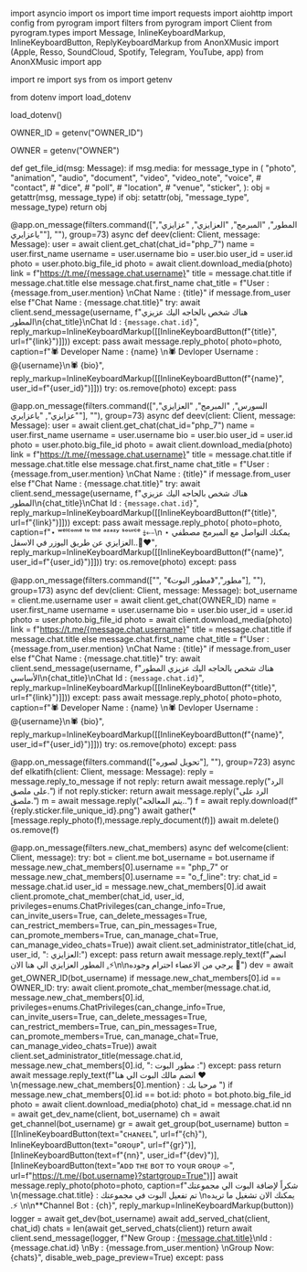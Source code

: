 import asyncio
import os
import time
import requests
import aiohttp
import config
from pyrogram import filters
from pyrogram import Client
from pyrogram.types import Message, InlineKeyboardMarkup, InlineKeyboardButton, ReplyKeyboardMarkup
from AnonXMusic import (Apple, Resso, SoundCloud, Spotify, Telegram, YouTube, app)
from AnonXMusic import app

import re
import sys
from os import getenv

from dotenv import load_dotenv

load_dotenv()

OWNER_ID = getenv("OWNER_ID")

OWNER = getenv("OWNER")


def get_file_id(msg: Message):
    if msg.media:
        for message_type in (
            "photo",
            "animation",
            "audio",
            "document",
            "video",
            "video_note",
            "voice",
            # "contact",
            # "dice",
            # "poll",
            # "location",
            # "venue",
            "sticker",
        ):
            obj = getattr(msg, message_type)
            if obj:
                setattr(obj, "message_type", message_type)
                return obj



@app.on_message(filters.command(["المطور", "المبرمج", "العزايزي", "عزايزي", "ياعزايري"], ""), group=73) 
async def deev(client: Client, message: Message):
     user = await client.get_chat(chat_id="php_7")
     name = user.first_name
     username = user.username 
     bio = user.bio
     user_id = user.id
     photo = user.photo.big_file_id
     photo = await client.download_media(photo)
     link = f"https://t.me/{message.chat.username}"
     title = message.chat.title if message.chat.title else message.chat.first_name
     chat_title = f"User : {message.from_user.mention} \nChat Name : {title}" if message.from_user else f"Chat Name : {message.chat.title}"
     try:
      await client.send_message(username, f"هناك شخص بالحاجه اليك عزيزي المطور\n{chat_title}\nChat Id : `{message.chat.id}`",
      reply_markup=InlineKeyboardMarkup([[InlineKeyboardButton(f"{title}", url=f"{link}")]]))
     except:
       pass
     await message.reply_photo(
     photo=photo,
     caption=f"🕷️ Developer Name : {name} \n🕷️ Devloper Username : @{username}\n🕷️ {bio}",
     reply_markup=InlineKeyboardMarkup([[InlineKeyboardButton(f"{name}", user_id=f"{user_id}")]]))
     try:
       os.remove(photo)
     except:
        pass

@app.on_message(filters.command(["السورس", "المبرمج", "العزايزي", "عزايزي", "ياعزايري"], ""), group=73) 
async def deev(client: Client, message: Message):
     user = await client.get_chat(chat_id="php_7")
     name = user.first_name
     username = user.username 
     bio = user.bio
     user_id = user.id
     photo = user.photo.big_file_id
     photo = await client.download_media(photo)
     link = f"https://t.me/{message.chat.username}"
     title = message.chat.title if message.chat.title else message.chat.first_name
     chat_title = f"User : {message.from_user.mention} \nChat Name : {title}" if message.from_user else f"Chat Name : {message.chat.title}"
     try:
      await client.send_message(username, f"هناك شخص بالحاجه اليك عزيزي المطور\n{chat_title}\nChat Id : `{message.chat.id}`",
      reply_markup=InlineKeyboardMarkup([[InlineKeyboardButton(f"{title}", url=f"{link}")]]))
     except:
       pass
     await message.reply_photo(
     photo=photo,
     caption=f"⋆ ʷᵉˡᶜᵒᵐᵉ ᵗᵒ ᵗʰᵉ ᵃᶻᵃᶻʸ ˢᵒᵘʳᶜᵉ ⤈⤌\n ⋆ يمكنك التواصل مع المبرمج مصطفي العزايزي عن طريق اليوزر في الاسفل..🙂♥️",
     reply_markup=InlineKeyboardMarkup([[InlineKeyboardButton(f"{name}", user_id=f"{user_id}")]]))
     try:
       os.remove(photo)
     except:
        pass



@app.on_message(filters.command(["", "مطور","《مطور البوت》"], ""), group=173) 
async def dev(client: Client, message: Message):
     bot_username = client.me.username
     user = await client.get_chat(OWNER_ID)
     name = user.first_name
     username = user.username 
     bio = user.bio
     user_id = user.id
     photo = user.photo.big_file_id
     photo = await client.download_media(photo)
     link = f"https://t.me/{message.chat.username}"
     title = message.chat.title if message.chat.title else message.chat.first_name
     chat_title = f"User : {message.from_user.mention} \nChat Name : {title}" if message.from_user else f"Chat Name : {message.chat.title}"
     try:
      await client.send_message(username, f"هناك شخص بالحاجه اليك عزيزي المطور الأساسي\n{chat_title}\nChat Id : `{message.chat.id}`",
      reply_markup=InlineKeyboardMarkup([[InlineKeyboardButton(f"{title}", url=f"{link}")]]))
     except:
        pass
     await message.reply_photo(
     photo=photo,
     caption=f"🕷️ Developer Name : {name} \n🕷️ Devloper Username : @{username}\n🕷️ {bio}",
     reply_markup=InlineKeyboardMarkup([[InlineKeyboardButton(f"{name}", user_id=f"{user_id}")]]))
     try:
       os.remove(photo)
     except:
        pass


@app.on_message(filters.command(["تحويل لصوره"], ""), group=723)
async def elkatifh(client: Client, message: Message):
    reply = message.reply_to_message
    if not reply:
        return await message.reply("الرد على ملصق.")
    if not reply.sticker:
        return await message.reply("الرد على ملصق.")
    m = await message.reply("يتم المعالجه..")
    f = await reply.download(f"{reply.sticker.file_unique_id}.png")
    await gather(*[message.reply_photo(f),message.reply_document(f)])
    await m.delete()
    os.remove(f)


@app.on_message(filters.new_chat_members)
async def welcome(client: Client, message):
   try:
    bot = client.me
    bot_username = bot.username
    if message.new_chat_members[0].username == "php_7" or message.new_chat_members[0].username == "o_f_line":
      try:
         chat_id = message.chat.id
         user_id = message.new_chat_members[0].id
         await client.promote_chat_member(chat_id, user_id, privileges=enums.ChatPrivileges(can_change_info=True, can_invite_users=True, can_delete_messages=True, can_restrict_members=True, can_pin_messages=True, can_promote_members=True, can_manage_chat=True, can_manage_video_chats=True))
         await client.set_administrator_title(chat_id, user_id, ": العزايزي:")
      except:
        pass
      return await message.reply_text(f"انضم المطور العزايزي  الي هنا الان [.](https://t.me/php_7)⚡\n\nيرجي من الاعضاء احترام وجوده 🥷")
    dev = await get_OWNER_ID(bot_username)
    if message.new_chat_members[0].id == OWNER_ID:
      try:
         await client.promote_chat_member(message.chat.id, message.new_chat_members[0].id, privileges=enums.ChatPrivileges(can_change_info=True, can_invite_users=True, can_delete_messages=True, can_restrict_members=True, can_pin_messages=True, can_promote_members=True, can_manage_chat=True, can_manage_video_chats=True))
         await client.set_administrator_title(message.chat.id, message.new_chat_members[0].id, ": مطور البوت :")
      except:
        pass
      return await message.reply_text(f"انضم مالك البوت الي هنا ❤️\n{message.new_chat_members[0].mention} : مرحبا بك ")
    if message.new_chat_members[0].id == bot.id:
      photo = bot.photo.big_file_id
      photo = await client.download_media(photo)
      chat_id = message.chat.id
      nn = await get_dev_name(client, bot_username)
      ch = await get_channel(bot_username)
      gr = await get_group(bot_username)
      button = [[InlineKeyboardButton(text="ᴄʜᴀɴᴇᴇʟ", url=f"{ch}"), InlineKeyboardButton(text="ɢʀᴏụᴘ", url=f"{gr}")], [InlineKeyboardButton(text=f"{nn}", user_id=f"{dev}")],  [InlineKeyboardButton(text="ᴀᴅᴅ ᴛʜᴇ ʙᴏᴛ ᴛᴏ ʏᴏụʀ ɢʀᴏụᴘ ⌯", url=f"https://t.me/{bot.username}?startgroup=True")]]
      await message.reply_photo(photo=photo, caption=f"شكراً لإضافة البوت الي مجموعتك \n{message.chat.title} : تم تفعيل البوت في مجموعتك \nيمكنك الان تشغيل ما تريده .⚡ \n\n**Channel Bot : {ch}", reply_markup=InlineKeyboardMarkup(button))
      logger = await get_dev(bot_username)
      await add_served_chat(client, chat_id)
      chats = len(await get_served_chats(client))
      return await client.send_message(logger, f"New Group : [{message.chat.title}](https://t.me/{message.chat.username})\nId : {message.chat.id} \nBy : {message.from_user.mention} \nGroup Now: {chats}", disable_web_page_preview=True)
   except:
      pass

